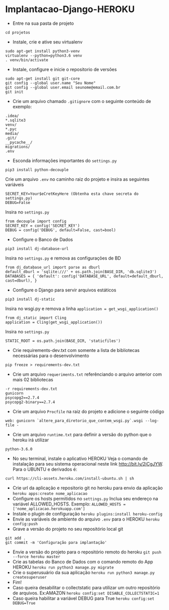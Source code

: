 # Implantacao-Django-HEROKU

* Entre na sua pasta de projeto
```
cd projetos
```
* Instale, crie e ative seu virtualenv
```
sudo apt-get install python3-venv
virtualenv --python=python3.6 venv
. venv/bin/activate
```
* Instale, configure e inicie o repositorio de versões
```
sudo apt-get install git git-core
git config --global user.name "Seu Nome"
git config --global user.email seunome@email.com.br
git init
```
* Crie um arquivo chamado `.gitignore` com o seguinte conteúdo de exemplo:

```
.idea/
*.sqlite3
venv/
*.pyc
media/
.git/
__pycache__/
migrations/
.env
```
* Esconda informações importantes do `settings.py`
```
pip3 install python-decouple
```
Crie um arquivo `.env` no caminho raiz do projeto e insira as seguintes variáveis
```
SECRET_KEY=Your$eCretKeyHere (Obtenha esta chave secreta do settings.py)
DEBUG=False
```
Insira no `settings.py`
```
from decouple import config
SECRET_KEY = config('SECRET_KEY')
DEBUG = config('DEBUG', default=False, cast=bool)
```
* Configure o Banco de Dados
```
pip3 install dj-database-url
```
Insira no `settings.py` e remova as configurações de BD
```
from dj_database_url import parse as dburl
default_dburl = 'sqlite:///' + os.path.join(BASE_DIR, 'db.sqlite3')
DATABASES = { 'default': config('DATABASE_URL', default=default_dburl, cast=dburl), }
```
* Configure o Django para servir arquivos estáticos
```
pip3 install dj-static
```
Insira no wsgi.py e remova a linha `application = get_wsgi_application()`
```
from dj_static import Cling
application = Cling(get_wsgi_application())
```
Insira no `settings.py`
```
STATIC_ROOT = os.path.join(BASE_DIR, 'staticfiles')
```
* Crie requirements-dev.txt com somente a lista de bibliotecas necessárias para o desenvolvimento
```
pip freeze > requirements-dev.txt
```
* Crie um arquivo `requeriments.txt` referênciando o arquivo anterior com mais 02 bibliotecas
```
-r requirements-dev.txt
gunicorn
psycopg2==2.7.4
psycopg2-binary==2.7.4
```
* Crie um arquivo `Procfile` na raiz do projeto e adicione o seguinte código
```
web: gunicorn `altere_para_diretorio_que_contem_wsgi.py`.wsgi --log-file -
```
* Crie um arquivo `runtime.txt` para definir a versão do python que o heroku irá utilizar
```
python-3.6.0
```
* No seu terminal, instale o aplicativo HEROKU
Veja o comando de instalação para seu sistema operacional neste link http://bit.ly/2jCgJYW. Para o UBUNTU e derivados é:
```
curl https://cli-assets.heroku.com/install-ubuntu.sh | sh
```
* Crie url da aplicação e repositorio git no heroku para envio da aplicação
```heroku apps:create nome_aplicacao```
* Configure os hosts permitidos no `settings.py`
Inclua seu endereço na variável ALLOWED_HOSTS. Exemplo:
```ALLOWED_HOSTS = ['nome_aplicacao.herokuapp.com']```
* Instale o plugin de configuração
```heroku plugins:install heroku-config```
* Envie as variáveis de ambiente do arquivo `.env` para o HEROKU 
```heroku config:push```						
* Grave a versão do projeto no seu repositório local git
```
git add .
git commit -m 'Configuração para implantação'
```
* Envie a versão do projeto para o repositório remoto do heroku
```git push --force heroku master```
* Crie as tabelas do Banco de Dados com o comando remoto do App HEROKU
```heroku run python3 manage.py migrate```
* Crie o superusuário da sua aplicação
```heroku run python3 manage.py createsuperuser```
* Fim!
* Caso queira desabilitar o collectstatic para utilizar um outro repositório de arquivos. Ex:AMAZON
```heroku config:set DISABLE_COLLECTSTATIC=1```
* Caso queira habilitar a variável DEBUG para True
```heroku config:set DEBUG=True```
